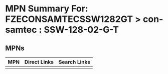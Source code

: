 



# MPN Summary For: FZECONSAMTECSSW1282GT > con-samtec : SSW-128-02-G-T

## MPNs
  

|MPN|Direct Links|Search Links|
| :--- | :--- | :--- |
||||
